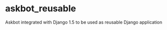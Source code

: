 askbot_reusable
===============

Askbot integrated with Django 1.5 to be used as reusable Django application
